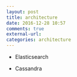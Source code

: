 ```yaml
---
layout: post
title: architecture
date: 2016-12-28 10:57
comments: true
external-url:
categories: architecture
---
```


- Elasticsearch


- Cassandra

